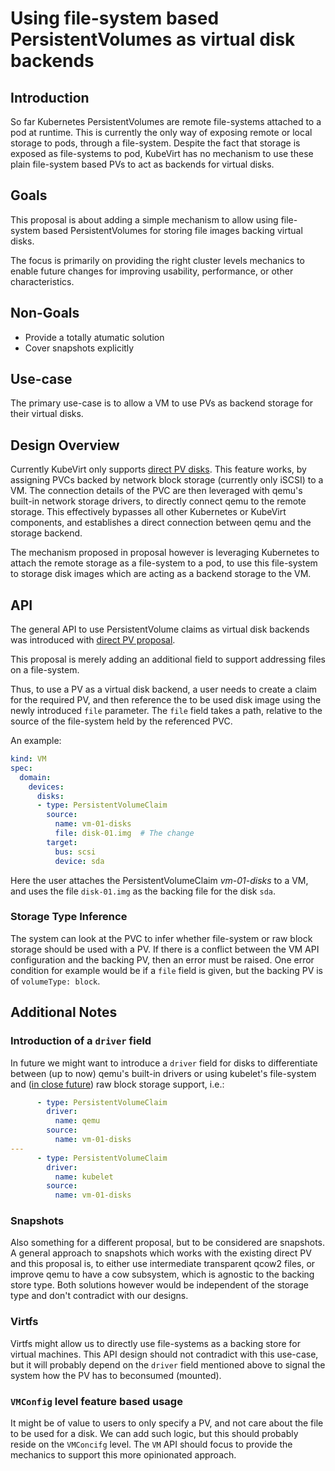 # Using file-system based PersistentVolumes as virtual disk backends

## Introduction

So far Kubernetes PersistentVolumes are remote file-systems attached to a pod at
runtime. This is currently the only way of exposing remote or local storage to
pods, through a file-system.
Despite the fact that storage is exposed as file-systems to pod, KubeVirt has
no mechanism to use these plain file-system based PVs to act as backends for
virtual disks.


## Goals

This proposal is about adding a simple mechanism to allow using file-system
based PersistentVolumes for storing file images backing virtual disks.

The focus is primarily on providing the right cluster levels mechanics to enable
future changes for improving usability, performance, or other characteristics.


## Non-Goals

- Provide a totally atumatic solution
- Cover snapshots explicitly


## Use-case

The primary use-case is to allow a VM to use PVs as backend storage for their
virtual disks.


## Design Overview

Currently KubeVirt only supports [direct PV disks](direct-pv-disks.md).
This feature works, by assigning PVCs backed by network block storage (currently
only iSCSI) to a VM. The connection details of the PVC are then leveraged with
qemu's built-in network storage drivers, to directly connect qemu to the remote
storage. This effectively bypasses all other Kubernetes or KubeVirt components,
and establishes a direct connection between qemu and the storage backend.

The mechanism proposed in proposal however is leveraging Kubernetes to attach
the remote storage as a file-system to a pod, to use this file-system to storage
disk images which are acting as a backend storage to the VM.


## API

The general API to use PersistentVolume claims as virtual disk backends was
introduced with [direct PV proposal](direct-pv-disks.md).

This proposal is merely adding an additional field to support addressing files
on a file-system.

Thus, to use a PV as a virtual disk backend, a user needs to create a claim for
the required PV, and then reference the to be used disk image using the newly
introduced `file` parameter.
The `file` field takes a path, relative to the source of the file-system held by
the referenced PVC.

An example:

```yaml
kind: VM
spec:
  domain:
    devices:
      disks:
      - type: PersistentVolumeClaim
        source:
          name: vm-01-disks
          file: disk-01.img  # The change
        target:
          bus: scsi
          device: sda
```

Here the user attaches the PersistentVolumeClaim _vm-01-disks_ to a VM, and uses
the file `disk-01.img` as the backing file for the disk `sda`.

### Storage Type Inference

The system can look at the PVC to infer whether file-system or raw block storage
should be used with a PV.
If there is a conflict between the VM API configuration and the backing PV, then
an error must be raised.
One error condition for example would be if a `file` field is given, but the
backing PV is of `volumeType: block`.


## Additional Notes

### Introduction of a `driver` field

In future we might want to introduce a `driver` field for disks to
differentiate between (up to now) qemu's built-in drivers or using kubelet's
file-system and ([in close future](https://github.com/kubernetes/community/pull/805))
raw block storage support, i.e.:
```yaml
      - type: PersistentVolumeClaim
        driver:
          name: qemu
        source:
          name: vm-01-disks
---
      - type: PersistentVolumeClaim
        driver:
          name: kubelet
        source:
          name: vm-01-disks
```

### Snapshots

Also something for a different proposal, but to be considered are snapshots.
A general approach to snapshots which works with the existing direct PV and
this proposal is, to either use intermediate transparent qcow2 files, or improve
qemu to have a cow subsystem, which is agnostic to the backing store type.
Both solutions however would be independent of the storage type and don't
contradict with our designs.

### Virtfs

Virtfs might allow us to directly use file-systems as a backing store for
virtual machines.
This API design should not contradict with this use-case, but it will probably
depend on the `driver` field mentioned above to signal the system how the PV has
to beconsumed (mounted).

### `VMConfig` level feature based usage

It might be of value to users to only specify a PV, and not care about the file
to be used for a disk. We can add such logic, but this should probably reside on
the `VMConcifg` level. The `VM` API should focus to provide the mechanics to
support this more opinionated approach.
